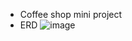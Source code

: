 - Coffee shop mini project
- ERD
  ![image](https://github.com/CHUGGU-ME/tony-coffee-shop/assets/87371627/209625c0-0c77-4e7b-986f-dea549fd93da)
